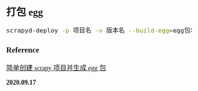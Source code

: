 <font size=4 face='楷体'>

## 打包 egg

```bash
scrapyd-deploy -p 项目名 -v 版本名 --build-egg=egg包名.egg
```

### Reference

[简单创建 scrapy 项目并生成 egg 包](https://blog.csdn.net/ge_gewu/article/details/78709253)

**2020.09.17**

